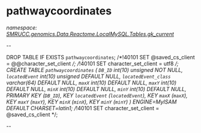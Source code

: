 ﻿# pathwaycoordinates
_namespace: [SMRUCC.genomics.Data.Reactome.LocalMySQL.Tables.gk_current](./index.md)_

--
 
 DROP TABLE IF EXISTS `pathwaycoordinates`;
 /*!40101 SET @saved_cs_client = @@character_set_client */;
 /*!40101 SET character_set_client = utf8 */;
 CREATE TABLE `pathwaycoordinates` (
 `DB_ID` int(10) unsigned NOT NULL,
 `locatedEvent` int(10) unsigned DEFAULT NULL,
 `locatedEvent_class` varchar(64) DEFAULT NULL,
 `maxX` int(10) DEFAULT NULL,
 `maxY` int(10) DEFAULT NULL,
 `minX` int(10) DEFAULT NULL,
 `minY` int(10) DEFAULT NULL,
 PRIMARY KEY (`DB_ID`),
 KEY `locatedEvent` (`locatedEvent`),
 KEY `maxX` (`maxX`),
 KEY `maxY` (`maxY`),
 KEY `minX` (`minX`),
 KEY `minY` (`minY`)
 ) ENGINE=MyISAM DEFAULT CHARSET=latin1;
 /*!40101 SET character_set_client = @saved_cs_client */;
 
 --




